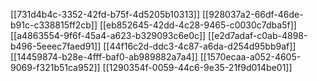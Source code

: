 [[731d4b4c-3352-42fd-b75f-4d5205b10313]]
[[928037a2-66df-46de-b91c-c338815ff2cb]]
[[eb852645-42dd-4c28-9465-c0030c7dba5f]]
[[a4863554-9f6f-45a4-a623-b329093c6e0c]]
[[e2d7adaf-c0ab-4898-b496-5eeec7faed91]]
[[44f16c2d-ddc3-4c87-a6da-d254d95bb9af]]
[[14459874-b28e-4fff-baf0-ab989882a7a4]]
[[1570ecaa-a052-4605-9069-f321b51ca952]]
[[1290354f-0059-44c6-9e35-21f9d014be01]]
